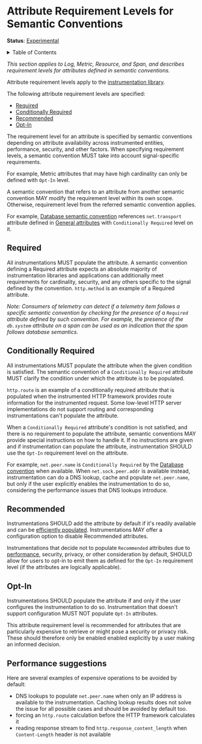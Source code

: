 # Attribute Requirement Levels for Semantic Conventions

**Status**: [Experimental](../document-status.md)

<details>
<summary>Table of Contents</summary>

<!-- toc -->

- [Required](#required)
- [Conditionally Required](#conditionally-required)
- [Recommended](#recommended)
- [Opt-In](#opt-in)
- [Performance suggestions](#performance-suggestions)

<!-- tocstop -->

</details>

_This section applies to Log, Metric, Resource, and Span, and describes requirement levels for attributes defined in semantic conventions._

Attribute requirement levels apply to the [instrumentation library](https://github.com/open-telemetry/opentelemetry-specification/blob/main/specification/glossary.md#instrumentation-library).

The following attribute requirement levels are specified:

- [Required](#required)
- [Conditionally Required](#conditionally-required)
- [Recommended](#recommended)
- [Opt-In](#opt-in)

The requirement level for an attribute is specified by semantic conventions depending on attribute availability across instrumented entities, performance, security, and other factors. When specifying requirement levels, a semantic convention MUST take into account signal-specific requirements.

For example, Metric attributes that may have high cardinality can only be defined with `Opt-In` level.

A semantic convention that refers to an attribute from another semantic convention MAY modify the requirement level within its own scope. Otherwise, requirement level from the referred semantic convention applies.

For example, [Database semantic convention](../trace/semantic_conventions/database.md) references `net.transport` attribute defined in [General attributes](../trace/semantic_conventions/span-general.md) with `Conditionally Required` level on it.

## Required

All instrumentations MUST populate the attribute. A semantic convention defining a Required attribute expects an absolute majority of instrumentation libraries and applications can additionally meet requirements for cardinality, security, and any others specific to the signal defined by the convention. `http.method` is an example of a Required attribute.

_Note: Consumers of telemetry can detect if a telemetry item follows a specific semantic convention by checking for the presence of a `Required` attribute defined by such convention. For example, the presence of the `db.system` attribute on a span can be used as an indication that the span follows database semantics._

## Conditionally Required

All instrumentations MUST populate the attribute when the given condition is satisfied. The semantic convention of a `Conditionally Required` attribute MUST clarify the condition under which the attribute is to be populated.

`http.route` is an example of a conditionally required attribute that is populated when the instrumented HTTP framework provides route information for the instrumented request. Some low-level HTTP server implementations do not support routing and corresponding instrumentations can't populate the attribute.

When a `Conditionally Required` attribute's condition is not satisfied, and there is no requirement to populate the attribute, semantic conventions MAY provide special instructions on how to handle it. If no instructions are given and if instrumentation can populate the attribute, instrumentation SHOULD use the `Opt-In` requirement level on the attribute.

For example, `net.peer.name` is `Conditionally Required` by the [Database convention](../trace/semantic_conventions/database.md) when available. When `net.sock.peer.addr` is available instead, instrumentation can do a DNS lookup, cache and populate `net.peer.name`, but only if the user explicitly enables the instrumentation to do so, considering the performance issues that DNS lookups introduce.

## Recommended

Instrumentations SHOULD add the attribute by default if it's readily available and can be [efficiently populated](#performance-suggestions). Instrumentations MAY offer a configuration option to disable Recommended attributes.

Instrumentations that decide not to populate `Recommended` attributes due to [performance](#performance-suggestions), security, privacy, or other consideration by default, SHOULD allow for users to
opt-in to emit them as defined for the `Opt-In` requirement level (if the attributes are logically applicable).

## Opt-In

Instrumentations SHOULD populate the attribute if and only if the user configures the instrumentation to do so. Instrumentation that doesn't support configuration MUST NOT populate `Opt-In` attributes.

This attribute requirement level is recommended for attributes that are particularly expensive to retrieve or might pose a security or privacy risk. These should therefore only be enabled enabled explicitly by a user making an informed decision.

## Performance suggestions

Here are several examples of expensive operations to be avoided by default:

- DNS lookups to populate `net.peer.name` when only an IP address is available to the instrumentation. Caching lookup results does not solve the issue for all possible cases and should be avoided by default too.
- forcing an `http.route` calculation before the HTTP framework calculates it
- reading response stream to find `http.response_content_length` when `Content-Length` header is not available
